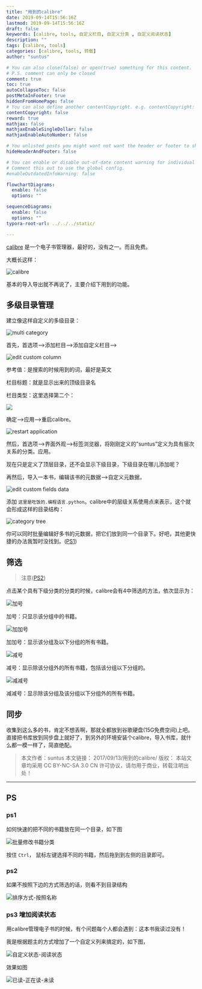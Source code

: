 ```yaml
---
title: "用到的calibre"
date: 2019-09-14T15:56:16Z
lastmod: 2019-09-14T15:56:16Z
draft: false
keywords: [calibre, tools, 自定义栏目, 自定义分类 , 自定义阅读状态]
description: ""
tags: [calibre, tools]
categories: [calibre, tools, 转载]
author: "suntus"

# You can also close(false) or open(true) something for this content.
# P.S. comment can only be closed
comment: true
toc: true
autoCollapseToc: false
postMetaInFooter: true
hiddenFromHomePage: false
# You can also define another contentCopyright. e.g. contentCopyright: "This is another copyright."
contentCopyright: false
reward: true
mathjax: false
mathjaxEnableSingleDollar: false
mathjaxEnableAutoNumber: false

# You unlisted posts you might want not want the header or footer to show
hideHeaderAndFooter: false

# You can enable or disable out-of-date content warning for individual post.
# Comment this out to use the global config.
#enableOutdatedInfoWarning: false

flowchartDiagrams:
  enable: false
  options: ""

sequenceDiagrams: 
  enable: false
  options: ""
typora-root-url: ../../../static/

---
```


[calibre](https://calibre-ebook.com/) 是一个电子书管理器，最好的，没有之一。而且免费。

大概长这样：

![calibre](/images/calibre-category/1.png)

基本的导入导出就不再说了，主要介绍下用到的功能。

## 多级目录管理

建立像这样自定义的多级目录：

![multi category](/images/calibre-category/2.png)

首先，首选项—>添加栏目—>添加自定义栏目—>

![edit custom column](/images/calibre-category/3.png)

参考值：是搜索的时候用到的词，最好是英文

栏目标题：就是显示出来的顶级目录名

栏目类型：这里选择第二个：

![](/images/calibre-category/4.png)

确定—->应用—>重启calibre。

![restart application](/images/calibre-category/5.png)

然后，首选项—>界面外观—>标签浏览器，将刚刚定义的”suntus”定义为具有层次关系的分类。应用。

现在只是定义了顶层目录，还不会显示下级目录，下级目录在哪儿添加呢？


再然后，导入一本书，编辑该书的元数据—>自定义元数据，

![edit custom fields data](/images/calibre-category/6.png)

添加 `这里是吃饭的.编程语言.python`。calibre中的层级关系使用点来表示，这个就会形成这样的目录结构：

![category tree](/images/calibre-category/7.png)

你可以同时批量编辑好多书的元数据，把它们放到同一个目录下。好吧，其他更快捷的办法我暂时没找到。([PS1](#ps1))

## 筛选

> 注意([PS2](#ps2))

点击某个具有下级分类的分类的时候，calibre会有4中筛选的方法，依次显示为：

![加号](/images/calibre-category/8.png)

加号：只显示该分组中的书籍。

![加加号](/images/calibre-category/9.png)

加加号：显示该分组及以下分组的所有书籍。

![减号](/images/calibre-category/7.png)

减号：显示除该分组外的所有书籍，包括该分组以下分组的。

![减减号](/images/calibre-category/7.png)

减减号：显示除该分组及该分组以下分组外的所有书籍。

## 同步

收集到这么多的书，肯定不想丢啊，那就全都放到谷歌硬盘(15G免费空间)上吧。直接把书库放到同步盘上就好了，到另外的环境安装个calibre，导入书库，就什么都一模一样了，简直绝配。

>本文作者：suntus
>本文链接： 2017/09/13/用到的calibre/
>版权： 本站文章均采用 CC BY-NC-SA 3.0 CN 许可协议，请勿用于商业，转载注明出处！

----

## PS

### ps1

如何快速的把不同的书籍放在同一个目录，如下图

![批量修改书籍分类](/images/calibre-category/13.png)

按住 `Ctrl`， 鼠标左键选择不同的书籍，然后拖到到左侧的目录即可。

### ps2

如果不按照下边的方式筛选的话，则看不到目录结构

![排序方式-按照名称](/images/calibre-category/12.png)

### ps3 增加阅读状态

用calibre管理电子书的时候，有个问题每个人都会遇到：这本书我读过没有！

我是根据题主的方式增加了一个自定义列来搞定的，如下图，

![自定义状态-阅读状态](/images/calibre-category/14.png)

效果如图

![已读-正在读-未读](/images/calibre-category/15.png)